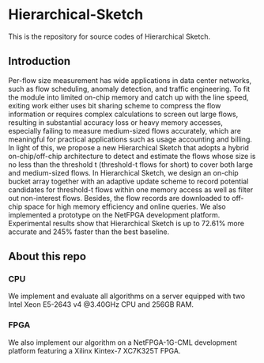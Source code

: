# Hierarchical-Sketch

This is the repository for source codes of Hierarchical Sketch.

## Introduction
Per-flow size measurement has wide applications in data center networks, such as flow scheduling, anomaly detection, and traffic engineering. To fit the module into limited on-chip memory and catch up with the line speed, exiting work either uses bit sharing scheme to compress the flow information or requires complex calculations to screen out large flows, resulting in substantial accuracy loss or heavy memory accesses, especially failing to measure medium-sized flows accurately, which are meaningful for practical applications such as usage accounting and billing. In light of this, we propose a new Hierarchical Sketch that adopts a hybrid on-chip/off-chip architecture to detect and estimate the flows whose size is no less than the threshold t (threshold-t flows for short) to cover both large and medium-sized flows. In Hierarchical Sketch, we design an on-chip bucket array together with an adaptive update scheme to record potential candidates for threshold-t flows within one memory access as well as filter out non-interest flows. Besides, the flow records are downloaded to off-chip space for high memory efficiency and online queries. We also implemented a prototype on the NetFPGA development platform. Experimental results show that Hierarchical Sketch is up to 72.61% more accurate and 245% faster than the best baseline.

## About this repo

### CPU

We implement and evaluate all algorithms on a server equipped with two Intel Xeon E5-2643 v4 @3.40GHz CPU and 256GB RAM.

### FPGA

We also implement our algorithm on a NetFPGA-1G-CML development platform featuring a Xilinx Kintex-7 XC7K325T FPGA.
